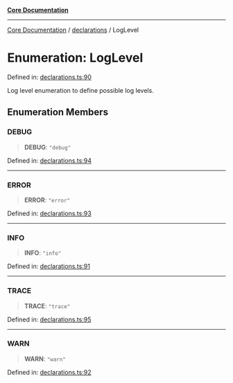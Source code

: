 [**Core Documentation**](../../README.md)

***

[Core Documentation](../../README.md) / [declarations](../README.md) / LogLevel

# Enumeration: LogLevel

Defined in: [declarations.ts:90](https://github.com/stonemjs/core/blob/e2fddc9518734748c09a72d4b4064dd1d4c1288c/src/declarations.ts#L90)

Log level enumeration to define possible log levels.

## Enumeration Members

### DEBUG

> **DEBUG**: `"debug"`

Defined in: [declarations.ts:94](https://github.com/stonemjs/core/blob/e2fddc9518734748c09a72d4b4064dd1d4c1288c/src/declarations.ts#L94)

***

### ERROR

> **ERROR**: `"error"`

Defined in: [declarations.ts:93](https://github.com/stonemjs/core/blob/e2fddc9518734748c09a72d4b4064dd1d4c1288c/src/declarations.ts#L93)

***

### INFO

> **INFO**: `"info"`

Defined in: [declarations.ts:91](https://github.com/stonemjs/core/blob/e2fddc9518734748c09a72d4b4064dd1d4c1288c/src/declarations.ts#L91)

***

### TRACE

> **TRACE**: `"trace"`

Defined in: [declarations.ts:95](https://github.com/stonemjs/core/blob/e2fddc9518734748c09a72d4b4064dd1d4c1288c/src/declarations.ts#L95)

***

### WARN

> **WARN**: `"warn"`

Defined in: [declarations.ts:92](https://github.com/stonemjs/core/blob/e2fddc9518734748c09a72d4b4064dd1d4c1288c/src/declarations.ts#L92)
